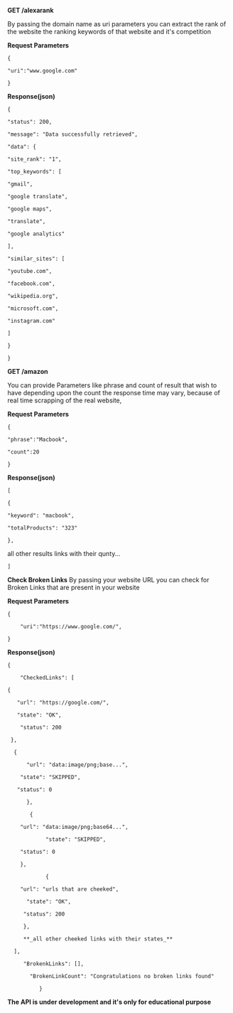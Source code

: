 **GET /alexarank**

By passing the domain name as uri parameters you can extract the rank of the website the ranking keywords of that website and it's competition

**Request Parameters**

    {

    "uri":"www.google.com"

    }

**Response(json)**

    {

    "status": 200,

    "message": "Data successfully retrieved",

    "data": {

    "site_rank": "1",

    "top_keywords": [

    "gmail",

    "google translate",

    "google maps",

    "translate",

    "google analytics"

    ],

    "similar_sites": [

    "youtube.com",

    "facebook.com",

    "wikipedia.org",

    "microsoft.com",

    "instagram.com"

    ]

    }

    }

**GET /amazon**

You can provide Parameters like phrase and count of result that wish to have depending upon the count the response time may vary, because of real time scrapping of the real website,

**Request Parameters**

    {

    "phrase":"Macbook",

    "count":20

    }

**Response(json)**

    [

    {

    "keyword": "macbook",

    "totalProducts": "323"

    },

all other results links with their qunty...

    ]

**Check Broken Links**
By passing your website URL you can check for Broken Links that are present in your website

**Request Parameters**

    {

        "uri":"https://www.google.com/",

    }

**Response(json)**

    {

        "CheckedLinks": [

    {

       "url": "https://google.com/",

       "state": "OK",

        "status": 200

     },

      {

          "url": "data:image/png;base...",

        "state": "SKIPPED",

       "status": 0
             
          },
 
           {

        "url": "data:image/png;base64...",

                "state": "SKIPPED",

        "status": 0

        },

                {

        "url": "urls that are cheeked",

          "state": "OK",

         "status": 200

         },

         **_all other cheeked links with their states_**

      ],

         "BrokenkLinks": [],

           "BrokenLinkCount": "Congratulations no broken links found"

              }

**The API is under development and it's only for educational purpose**
